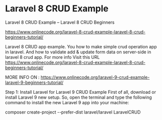 # Laravel 8 CRUD Example
Laravel 8 CRUD Example – Laravel 8 CRUD Beginners


https://www.onlinecode.org/laravel-8-crud-example-laravel-8-crud-beginners-tutorial/

Laravel 8 CRUD app example. You how to make simple crud operation app in laravel. And how to validate add & update form data on server-side in laravel 8 crud app. For more info Visit this URL https://www.onlinecode.org/laravel-8-crud-example-laravel-8-crud-beginners-tutorial/


MORE INFO ON : https://www.onlinecode.org/laravel-9-crud-example-laravel-9-beginners-tutorial/

Step 1: Install Laravel for Laravel 9 CRUD Example First of all, download or install Laravel 9 new setup. So, open the terminal and type the following command to install the new Laravel 9 app into your machine:

composer create-project --prefer-dist laravel/laravel LaravelCRUD
